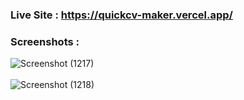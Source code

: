 ### Live Site : https://quickcv-maker.vercel.app/
### Screenshots :
![Screenshot (1217)](https://github.com/user-attachments/assets/184d4df6-c0c7-4177-a98a-fb977a9dcd6e)
<br><br>
![Screenshot (1218)](https://github.com/user-attachments/assets/426e064d-8e32-437b-ab00-79b37fabbc4f)
